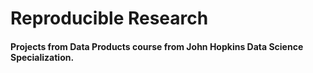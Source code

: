 # Reproducible Research

#### Projects from Data Products course from John Hopkins Data Science Specialization.
